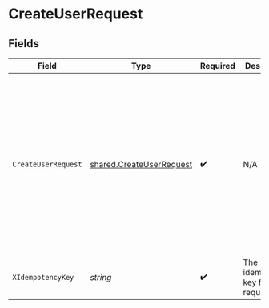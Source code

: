 # CreateUserRequest


## Fields

| Field                                                                                                                                                                                                                          | Type                                                                                                                                                                                                                           | Required                                                                                                                                                                                                                       | Description                                                                                                                                                                                                                    | Example                                                                                                                                                                                                                        |
| ------------------------------------------------------------------------------------------------------------------------------------------------------------------------------------------------------------------------------ | ------------------------------------------------------------------------------------------------------------------------------------------------------------------------------------------------------------------------------ | ------------------------------------------------------------------------------------------------------------------------------------------------------------------------------------------------------------------------------ | ------------------------------------------------------------------------------------------------------------------------------------------------------------------------------------------------------------------------------ | ------------------------------------------------------------------------------------------------------------------------------------------------------------------------------------------------------------------------------ |
| `CreateUserRequest`                                                                                                                                                                                                            | [shared.CreateUserRequest](../../../pkg/models/shared/createuserrequest.md)                                                                                                                                                    | :heavy_check_mark:                                                                                                                                                                                                             | N/A                                                                                                                                                                                                                            | {<br/>"tag": "dlsjleurvlkrweru",<br/>"name": "Alfred Hitchcock",<br/>"email": "alfred@imdb.com",<br/>"address": "1609 10th Ave, Bodega Bay, CA 94923",<br/>"phone": "(555) 681-3485",<br/>"kyc": {<br/>"token": "vjl257dsdko48ch38",<br/>"method": "alloy"<br/>}<br/>} |
| `XIdempotencyKey`                                                                                                                                                                                                              | *string*                                                                                                                                                                                                                       | :heavy_check_mark:                                                                                                                                                                                                             | The idempotency key for the request                                                                                                                                                                                            | f1bbb856-fb17-11ed-be56-0242ac120002                                                                                                                                                                                           |
